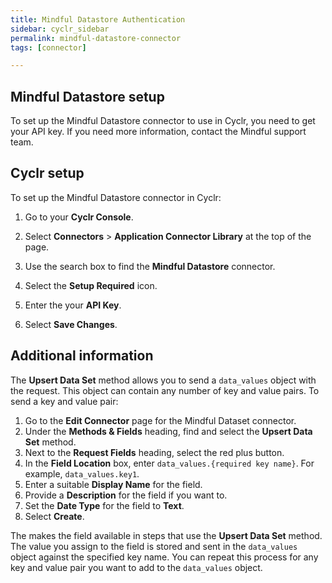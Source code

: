 ```yaml
---
title: Mindful Datastore Authentication
sidebar: cyclr_sidebar
permalink: mindful-datastore-connector
tags: [connector]

---
```


## Mindful Datastore setup

To set up the Mindful Datastore connector to use in Cyclr, you need to get your API key. If you need more information, contact the Mindful support team.

## Cyclr setup

To set up the Mindful Datastore connector in Cyclr:

1. Go to your **Cyclr Console**.

2. Select **Connectors** > **Application Connector Library** at the top of the page.

3. Use the search box to find the **Mindful Datastore** connector.

4. Select the **Setup Required** icon.

5. Enter the your **API Key**. 

6. Select **Save Changes**.

## Additional information
The **Upsert Data Set** method allows you to send a `data_values` object with the request. This object can contain any number of key and value pairs. To send a key and value pair:

1. Go to the **Edit Connector** page for the Mindful Dataset connector.
2. Under the **Methods & Fields** heading, find and select the **Upsert Data Set** method.
3. Next to the **Request Fields** heading, select the red plus button.
4. In the **Field Location** box, enter `data_values.{required key name}`. For example, `data_values.key1`.
5. Enter a suitable **Display Name** for the field.
6. Provide a **Description** for the field if you want to.
7. Set the **Date Type** for the field to **Text**.
8. Select **Create**.

The makes the field available in steps that use the **Upsert Data Set** method. The value you assign to the field is stored and sent in the `data_values` object against the specified key name. You can repeat this process for any key and value pair you want to add to the `data_values` object.
